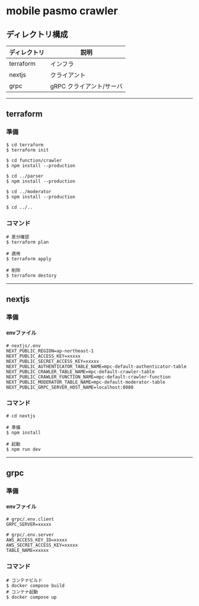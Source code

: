 # mobile pasmo crawler

## ディレクトリ構成

ディレクトリ | 説明
---        | ---
terraform  | インフラ
nextjs     | クライアント
grpc       | gRPC クライアント/サーバ

---

## terraform

### 準備

```
$ cd terraform
$ terraform init

$ cd function/crawler
$ npm install --production

$ cd ../parser
$ npm install --production

$ cd ../moderator
$ npm install --production

$ cd ../..
```

### コマンド

```
# 差分確認
$ terraform plan

# 適用
$ terraform apply

# 削除
$ terraform destory
```

---

## nextjs

### 準備

#### envファイル

```
# nextjs/.env
NEXT_PUBLIC_REGION=ap-northeast-1
NEXT_PUBLIC_ACCESS_KEY=xxxxx
NEXT_PUBLIC_SECRET_ACCESS_KEY=xxxxx
NEXT_PUBLIC_AUTHENTICATOR_TABLE_NAME=mpc-default-authenticator-table
NEXT_PUBLIC_CRAWLER_TABLE_NAME=mpc-default-crawler-table
NEXT_PUBLIC_CRAWLER_FUNCTION_NAME=mpc-default-crawler-function
NEXT_PUBLIC_MODERATOR_TABLE_NAME=mpc-default-moderator-table
NEXT_PUBLIC_GRPC_SERVER_HOST_NAME=localhost:8080
```

### コマンド
```
# cd nextjs

# 準備
$ npm install

# 起動
$ npm run dev
```

---

## grpc

### 準備

#### envファイル
```
# grpc/.env.client
GRPC_SERVER=xxxxx
```

```
# grpc/.env.server
AWS_ACCESS_KEY_ID=xxxxx
AWS_SECRET_ACCESS_KEY=xxxxx
TABLE_NAME=xxxxx
```

### コマンド
```
# コンテナビルド
$ docker compose build
# コンテナ起動
$ docker compose up
```
